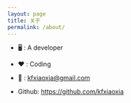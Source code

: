 ```yaml
---
layout: page
title: 关于
permalink: /about/
---
```


<link rel="stylesheet" href="/assets/css/style.css">


- 🖥 : A developer 

- ❤️ : Coding

- 📧 : <kfxiaoxia@gmail.com>

- Github: <https://github.com/kfxiaoxia>


